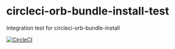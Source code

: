 # circleci-orb-bundle-install-test
Integration test for circleci-orb-bundle-install

[![CircleCI](https://circleci.com/gh/sue445/circleci-ruby-orbs-test.svg?style=svg)](https://circleci.com/gh/sue445/circleci-ruby-orbs-test)

